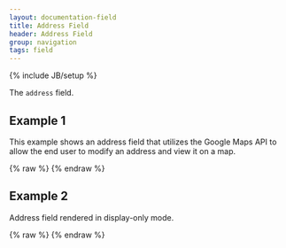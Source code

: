 ```yaml
---
layout: documentation-field
title: Address Field
header: Address Field
group: navigation
tags: field
---
```

{% include JB/setup %}


The ```address``` field.


## Example 1
This example shows an address field that utilizes the Google Maps API to allow the
end user to modify an address and view it on a map.
<div id="field1"> </div>
{% raw %}
<script type="text/javascript" id="field1-script">
    $("#field1").alpaca({
        "schema": {
            "title": "Home Address",
            "type": "any"
        },
        "options": {
            "type": "address",
            "addressValidation": true,
            "showMapOnLoad": true
        },
        "data": {
            "street": [
                "308 Eddy Street",
                "Apartment #3"
            ],
            "city": "Ithaca",
            "state": "NY",
            "zip": "14850"
        }
    });
</script>
{% endraw %}


## Example 2
<p>Address field rendered in display-only mode.</p>
<div id="field2"> </div>
{% raw %}
<script type="text/javascript" id="field2-script">
    $("#field2").alpaca({
        "data": {
            "street": [
                "308 Eddy Street",
                "Apartment #3"
            ],
            "city": "Ithaca",
            "state": "NY",
            "zip": "14850"
        },
        "options": {
            "type": "address"
        },
        "schema": {
            "title": "Home Address",
            "type": "any"
        },
        "view": "bootstrap-display"
    });
</script>
{% endraw %}